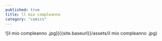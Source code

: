 ```yaml
---
published: true
title: ll mio compleanno
category: "comics"
---
```

![il mio compleanno .jpg]({{site.baseurl}}/assets/il mio compleanno .jpg)
